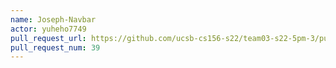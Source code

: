 ```yaml
---
name: Joseph-Navbar
actor: yuheho7749
pull_request_url: https://github.com/ucsb-cs156-s22/team03-s22-5pm-3/pull/39
pull_request_num: 39
---
```

